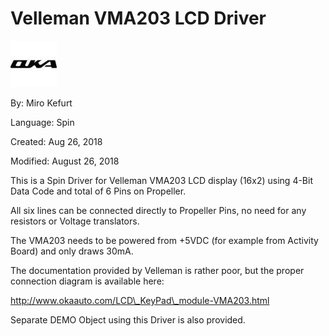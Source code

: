 # Velleman VMA203 LCD Driver

![okalogo80.jpg](okalogo80.jpg)

By: Miro Kefurt

Language: Spin

Created: Aug 26, 2018

Modified: August 26, 2018

This is a Spin Driver for Velleman VMA203 LCD display (16x2) using 4-Bit Data Code and total of 6 Pins on Propeller.

All six lines can be connected directly to Propeller Pins, no need for any resistors or Voltage translators.

The VMA203 needs to be powered from +5VDC (for example from Activity Board) and only draws 30mA.

The documentation provided by Velleman is rather poor, but the proper connection diagram is available here:

http://www.okaauto.com/LCD\_KeyPad\_module-VMA203.html

Separate DEMO Object using this Driver is also provided.
